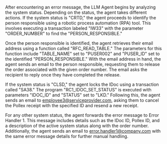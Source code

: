 After encountering an error message, the LLM Agent begins by analyzing the system status. Depending on the status, the agent takes different actions. If the system status is "CRTD," the agent proceeds to identify the person responsible using a robotic process automation (RPA) tool. This involves executing a transaction labeled "IW33" with the parameter "ORDER_NUMBER" to find the "PERSON_RESPONSIBLE."

Once the person responsible is identified, the agent retrieves their email address using a function called "RFC_READ_TABLE." The parameters for this function include "TABLE_NAME" set to "PUSER002" and "PUSER_ID" set to the identified "PERSON_RESPONSIBLE." With the email address in hand, the agent sends an email to the person responsible, requesting them to release the order associated with the given order number. The email asks the recipient to reply once they have completed the release.

If the system status is "CLSD," the agent locks the IDoc using a transaction called "SA38." The program "RC1_IDOC_SET_STATUS" is executed with parameters "IDOC_ID" and "STATUS" set to "LKD." Following this, the agent sends an email to employee3@serviceprovider.com, asking them to cancel the Pollex receipt with the specified ID and resend a new receipt.

For any other system status, the agent forwards the error message to Error Handler 1. This message includes details such as the IDoc ID, Pollex ID, and a description of the active system status along with the order number. Additionally, the agent sends an email to error.handler1@company.com with the same error message details for further manual handling.